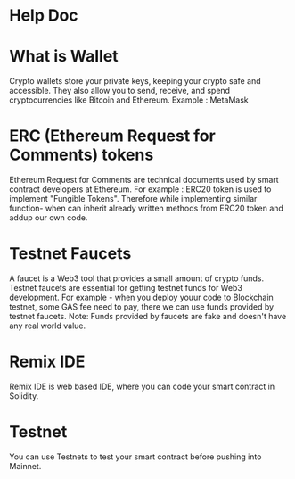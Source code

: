 # Help Doc

# What is Wallet
Crypto wallets store your private keys, keeping your crypto safe and accessible. They also allow you to send, receive, and spend cryptocurrencies like Bitcoin and Ethereum. Example : MetaMask

# ERC (Ethereum Request for Comments) tokens
Ethereum Request for Comments are technical documents used by smart contract developers at Ethereum. For example : ERC20 token is used to implement "Fungible Tokens". Therefore while implementing similar function- when can inherit already written methods from ERC20 token and addup our own code.

# Testnet Faucets
A faucet is a Web3 tool that provides a small amount of crypto funds.
Testnet faucets are essential for getting testnet funds for Web3 development. For example - when you deploy youur code to Blockchain testnet, some GAS fee need to pay, there we can use funds provided by testnet faucets. Note: Funds provided by faucets are fake and doesn't have any real world value.

# Remix IDE
Remix IDE is web based IDE, where you can code your smart contract in Solidity.

# Testnet
You can use Testnets to test your smart contract before pushing into Mainnet.



